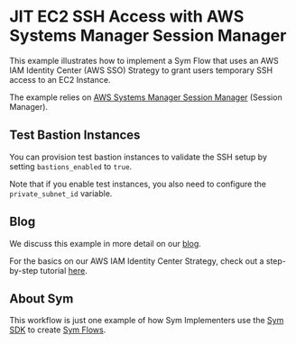 # JIT EC2 SSH Access with AWS Systems Manager Session Manager

This example illustrates how to implement a Sym Flow that uses an AWS IAM Identity Center (AWS SSO) Strategy to grant users temporary SSH access to an EC2 Instance.

The example relies on [AWS Systems Manager Session Manager](https://docs.aws.amazon.com/systems-manager/latest/userguide/session-manager.html) (Session Manager).

## Test Bastion Instances

You can provision test bastion instances to validate the SSH setup by setting `bastions_enabled` to `true`.

Note that if you enable test instances, you also need to configure the `private_subnet_id` variable.

## Blog

We discuss this example in more detail on our [blog](https://blog.symops.com/2022/10/04//jit-ec2-with-sym/).

For the basics on our AWS IAM Identity Center Strategy, check out a step-by-step tutorial [here](https://docs.symops.com/docs/aws-sso).

## About Sym

This workflow is just one example of how Sym Implementers use the [Sym SDK](https://docs.symops.com/docs) to create [Sym Flows](https://docs.symops.com/docs/sym-access-flows).
